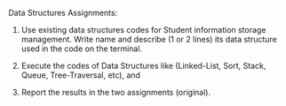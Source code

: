 Data Structures Assignments:  

1. Use existing data structures codes for Student information storage management. 
Write name and describe (1 or 2 lines) its data structure used in the code on the terminal. 

2. Execute the codes of Data Structures like (Linked-List, Sort, Stack, Queue, Tree-Traversal, etc), and 

3. Report the results in the two assignments (original).
